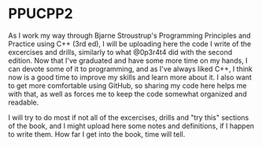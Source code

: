 # PPUCPP2
As I work my way through Bjarne Stroustrup's Programming Principles and Practice using C++ (3rd ed), I will be uploading here the code I write of the excercises and drills, similarly to what @0p3r4t4 did with the second edition. Now that I've graduated and have some more time on my hands, I can devote some of it to programming, and as I've always liked C++, I think now is a good time to improve my skills and learn more about it. I also want to get more comfortable using GitHub, so sharing my code here helps me with that, as well as forces me to keep the code somewhat organized and readable.


I will try to do most if not all of the excercises, drills and "try this" sections of the book, and I might upload here some notes and definitions, if I happen to write them. How far I get into the book, time will tell.
